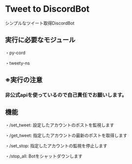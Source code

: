 # Tweet to DiscordBot
シンプルなツイート取得DiscordBot

## 実行に必要なモジュール
・py-cord

・tweety-ns

## ※実行の注意
### 非公式apiを使っているので自己責任でお願いします。

## 機能
・/set_tweet: 設定したアカウントのポストを監視します

・/get_tweet: 指定したアカウントの最新のポストを取得します

・/set_stop: 指定したアカウントの監視を停止します

・/stop_all: Botをシャットダウンします

